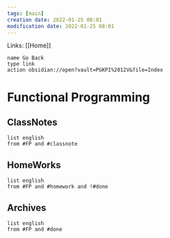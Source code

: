 ```yaml
---
tags: [main]
creation date: 2022-01-25 08:01
modification date: 2022-01-25 08:01
---
```


Links: [[Home]]
```button
name Go Back
type link
action obsidian://open?vault=PGKPI%2012V&file=Index
```
# Functional Programming
## ClassNotes
```dataview
list english
from #FP and #classnote
```
## HomeWorks
```dataview
list english
from #FP and #homework and !#done
```
## Archives
```dataview
list english
from #FP and #done
```